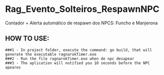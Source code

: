 # Rag_Evento_Solteiros_RespawnNPC
Contador + Alerta automático de respawn dos NPCS: Funcho e Manjerona

## HOW TO USE:
	###1 - In project folder, execute the command: go build, that will generate the executable ragnarokTimer.exe
	###2 - Run the file ragnarokTimer.exe when de npc desapear
	###3 - The aplication will notified you 10 seconds before the NPC apeares
